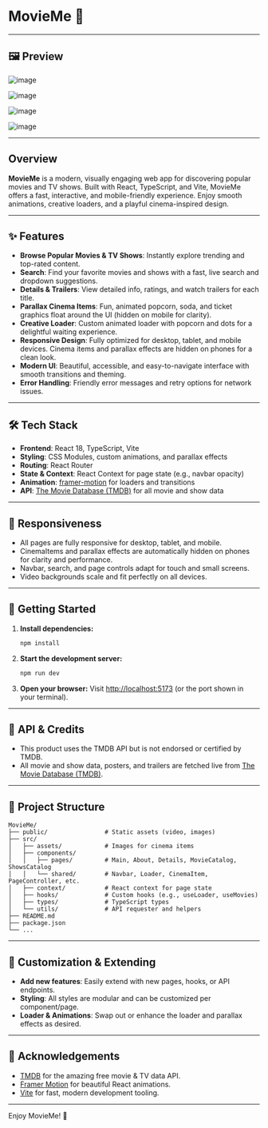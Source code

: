 # MovieMe 🍿

---

## 🖼️ Preview


![image](https://github.com/user-attachments/assets/5f6f51f7-f5de-4543-a177-43d6c94faaf9)


![image](https://github.com/user-attachments/assets/76be5a67-e3af-4b1f-b45f-29b3237f8c0b)


![image](https://github.com/user-attachments/assets/b8e53523-92c2-4cbc-a477-7c3cddbbc45c)


![image](https://github.com/user-attachments/assets/f35d2940-47c7-4050-b9d5-a66d2cbf4b31)


---

## Overview

**MovieMe** is a modern, visually engaging web app for discovering popular movies and TV shows. Built with React, TypeScript, and Vite, MovieMe offers a fast, interactive, and mobile-friendly experience. Enjoy smooth animations, creative loaders, and a playful cinema-inspired design.

---

## ✨ Features

- **Browse Popular Movies & TV Shows**: Instantly explore trending and top-rated content.
- **Search**: Find your favorite movies and shows with a fast, live search and dropdown suggestions.
- **Details & Trailers**: View detailed info, ratings, and watch trailers for each title.
- **Parallax Cinema Items**: Fun, animated popcorn, soda, and ticket graphics float around the UI (hidden on mobile for clarity).
- **Creative Loader**: Custom animated loader with popcorn and dots for a delightful waiting experience.
- **Responsive Design**: Fully optimized for desktop, tablet, and mobile devices. Cinema items and parallax effects are hidden on phones for a clean look.
- **Modern UI**: Beautiful, accessible, and easy-to-navigate interface with smooth transitions and theming.
- **Error Handling**: Friendly error messages and retry options for network issues.

---

## 🛠️ Tech Stack

- **Frontend**: React 18, TypeScript, Vite
- **Styling**: CSS Modules, custom animations, and parallax effects
- **Routing**: React Router
- **State & Context**: React Context for page state (e.g., navbar opacity)
- **Animation**: [framer-motion](https://www.framer.com/motion/) for loaders and transitions
- **API**: [The Movie Database (TMDB)](https://www.themoviedb.org/) for all movie and show data

---

## 📱 Responsiveness

- All pages are fully responsive for desktop, tablet, and mobile.
- CinemaItems and parallax effects are automatically hidden on phones for clarity and performance.
- Navbar, search, and page controls adapt for touch and small screens.
- Video backgrounds scale and fit perfectly on all devices.

---

## 🚀 Getting Started

1. **Install dependencies:**
   ```bash
   npm install
   ```
2. **Start the development server:**
   ```bash
   npm run dev
   ```
3. **Open your browser:**
   Visit [http://localhost:5173](http://localhost:5173) (or the port shown in your terminal).

---

## 🔗 API & Credits

- This product uses the TMDB API but is not endorsed or certified by TMDB.
- All movie and show data, posters, and trailers are fetched live from [The Movie Database (TMDB)](https://www.themoviedb.org/).

---

## 📂 Project Structure

```
MovieMe/
├── public/                # Static assets (video, images)
├── src/
│   ├── assets/            # Images for cinema items
│   ├── components/
│   │   ├── pages/         # Main, About, Details, MovieCatalog, ShowsCatalog
│   │   └── shared/        # Navbar, Loader, CinemaItem, PageController, etc.
│   ├── context/           # React context for page state
│   ├── hooks/             # Custom hooks (e.g., useLoader, useMovies)
│   ├── types/             # TypeScript types
│   └── utils/             # API requester and helpers
├── README.md
├── package.json
└── ...
```

---

## 🧩 Customization & Extending

- **Add new features**: Easily extend with new pages, hooks, or API endpoints.
- **Styling**: All styles are modular and can be customized per component/page.
- **Loader & Animations**: Swap out or enhance the loader and parallax effects as desired.

---

## 🙏 Acknowledgements

- [TMDB](https://www.themoviedb.org/) for the amazing free movie & TV data API.
- [Framer Motion](https://www.framer.com/motion/) for beautiful React animations.
- [Vite](https://vitejs.dev/) for fast, modern development tooling.

---

Enjoy MovieMe! 🍿
